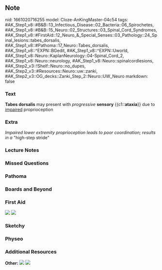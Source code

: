 ## Note
nid: 1661020716255
model: Cloze-AnKingMaster-04c54
tags: #AK_Step1_v8::#B&B::13_Infectious_Disease::02_Bacteria::06_Spirochetes, #AK_Step1_v8::#B&B::15_Neuro::02_Structures::03_Spinal_Cord_Syndromes, #AK_Step1_v8::#FirstAid::12_Neuro_&_Special_Senses::03_Pathology::24_Spinal_lesions::tabes_dorsalis, #AK_Step1_v8::#Pathoma::17_Neuro::Tabes_dorsalis, #AK_Step1_v8::^EXPN::BGedit, #AK_Step1_v8::^EXPN::Uworld, #AK_Step1_v8::Neuro::KaplanNeurology::04-Spinal_Cord_2, #AK_Step1_v8::Neuro::neurology, #AK_Step1_v8::Neuro::spinalcordlesions, #AK_Step2_v3::!Shelf::Neuro::no_dupes, #AK_Step2_v3::#Resources::Neuro::uw::zanki, #AK_Step2_v3::OG_decks::Zanki_Step_2::Neuro::UW_Neuro
markdown: false

### Text
<div>
  <b>Tabes dorsalis</b> may present with <i>progressive</i>
  <b>sensory</b> {{c1::<b>ataxia</b>}} due to <u>impaired</u>
  proprioception
</div>

### Extra
<i>Impaired lower extremity proprioception leads to poor
coordination; results in a</i> "high-step stride"

### Lecture Notes


### Missed Questions


### Pathoma


### Boards and Beyond


### First Aid
<img src="tmpplUDyq.png"> <img src="tmpmt1mr1.png">

### Sketchy


### Physeo


### Additional Resources
<b>Other:</b> <img src="tmpqv4KhQ.png" class="resizer"> <img src= 
"tmpR7fSIt.png" class="resizer">
